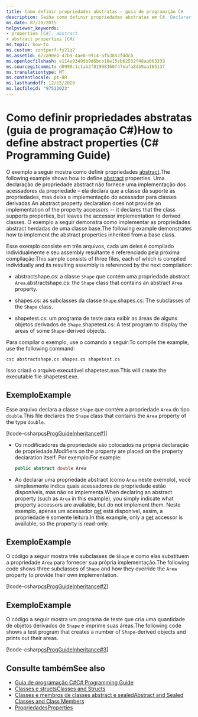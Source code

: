 ```yaml
---
title: Como definir propriedades abstratas – guia de programação C#
description: Saiba como definir propriedades abstratas em C#. Declarar uma propriedade abstract significa que uma classe oferece suporte a uma propriedade. As classes derivadas implementam acessadores.
ms.date: 07/20/2015
helpviewer_keywords:
- properties [C#], abstract
- abstract properties [C#]
ms.topic: how-to
ms.custom: contperf-fy21q2
ms.assetid: 672a90eb-47b9-4ae0-9914-af53852fddcb
ms.openlocfilehash: e114e9349db9d6bcb18e15eb62532f48aa063339
ms.sourcegitcommit: d0990c1c1ab2f81908360f47eafa8db9aa165137
ms.translationtype: MT
ms.contentlocale: pt-BR
ms.lasthandoff: 12/15/2020
ms.locfileid: "97513023"
---
```

# <a name="how-to-define-abstract-properties-c-programming-guide"></a><span data-ttu-id="1453b-105">Como definir propriedades abstratas (guia de programação C#)</span><span class="sxs-lookup"><span data-stu-id="1453b-105">How to define abstract properties (C# Programming Guide)</span></span>

<span data-ttu-id="1453b-106">O exemplo a seguir mostra como definir propriedades [abstract](../../language-reference/keywords/abstract.md).</span><span class="sxs-lookup"><span data-stu-id="1453b-106">The following example shows how to define [abstract](../../language-reference/keywords/abstract.md) properties.</span></span> <span data-ttu-id="1453b-107">Uma declaração de propriedade abstract não fornece uma implementação dos acessadores da propriedade – ela declara que a classe dá suporte às propriedades, mas deixa a implementação do acessador para classes derivadas.</span><span class="sxs-lookup"><span data-stu-id="1453b-107">An abstract property declaration does not provide an implementation of the property accessors -- it declares that the class supports properties, but leaves the accessor implementation to derived classes.</span></span> <span data-ttu-id="1453b-108">O exemplo a seguir demonstra como implementar as propriedades abstract herdadas de uma classe base.</span><span class="sxs-lookup"><span data-stu-id="1453b-108">The following example demonstrates how to implement the abstract properties inherited from a base class.</span></span>  
  
 <span data-ttu-id="1453b-109">Esse exemplo consiste em três arquivos, cada um deles é compilado individualmente e seu assembly resultante é referenciado pela próxima compilação:</span><span class="sxs-lookup"><span data-stu-id="1453b-109">This sample consists of three files, each of which is compiled individually and its resulting assembly is referenced by the next compilation:</span></span>  
  
- <span data-ttu-id="1453b-110">abstractshape.cs: a classe `Shape` que contém uma propriedade abstract `Area`.</span><span class="sxs-lookup"><span data-stu-id="1453b-110">abstractshape.cs: the `Shape` class that contains an abstract `Area` property.</span></span>  
  
- <span data-ttu-id="1453b-111">shapes.cs: as subclasses da classe `Shape`.</span><span class="sxs-lookup"><span data-stu-id="1453b-111">shapes.cs: The subclasses of the `Shape` class.</span></span>  
  
- <span data-ttu-id="1453b-112">shapetest.cs: um programa de teste para exibir as áreas de alguns objetos derivados de `Shape`.</span><span class="sxs-lookup"><span data-stu-id="1453b-112">shapetest.cs: A test program to display the areas of some `Shape`-derived objects.</span></span>  
  
 <span data-ttu-id="1453b-113">Para compilar o exemplo, use o comando a seguir:</span><span class="sxs-lookup"><span data-stu-id="1453b-113">To compile the example, use the following command:</span></span>  
  
 `csc abstractshape.cs shapes.cs shapetest.cs`  
  
 <span data-ttu-id="1453b-114">Isso criará o arquivo executável shapetest.exe.</span><span class="sxs-lookup"><span data-stu-id="1453b-114">This will create the executable file shapetest.exe.</span></span>  
  
## <a name="example"></a><span data-ttu-id="1453b-115">Exemplo</span><span class="sxs-lookup"><span data-stu-id="1453b-115">Example</span></span>  

 <span data-ttu-id="1453b-116">Esse arquivo declara a classe `Shape` que contém a propriedade `Area` do tipo `double`.</span><span class="sxs-lookup"><span data-stu-id="1453b-116">This file declares the `Shape` class that contains the `Area` property of the type `double`.</span></span>  
  
 [!code-csharp[csProgGuideInheritance#1](~/samples/snippets/csharp/VS_Snippets_VBCSharp/csProgGuideInheritance/CS/Inheritance.cs#1)]  
  
- <span data-ttu-id="1453b-117">Os modificadores da propriedade são colocados na própria declaração de propriedade.</span><span class="sxs-lookup"><span data-stu-id="1453b-117">Modifiers on the property are placed on the property declaration itself.</span></span> <span data-ttu-id="1453b-118">Por exemplo:</span><span class="sxs-lookup"><span data-stu-id="1453b-118">For example:</span></span>  
  
    ```csharp  
    public abstract double Area  
    ```  
  
- <span data-ttu-id="1453b-119">Ao declarar uma propriedade abstract (como `Area` neste exemplo), você simplesmente indica quais acessadores de propriedade estão disponíveis, mas não os implementa.</span><span class="sxs-lookup"><span data-stu-id="1453b-119">When declaring an abstract property (such as `Area` in this example), you simply indicate what property accessors are available, but do not implement them.</span></span> <span data-ttu-id="1453b-120">Neste exemplo, apenas um acessador [get](../../language-reference/keywords/get.md) está disponível, assim, a propriedade é somente leitura.</span><span class="sxs-lookup"><span data-stu-id="1453b-120">In this example, only a [get](../../language-reference/keywords/get.md) accessor is available, so the property is read-only.</span></span>  
  
## <a name="example"></a><span data-ttu-id="1453b-121">Exemplo</span><span class="sxs-lookup"><span data-stu-id="1453b-121">Example</span></span>  

 <span data-ttu-id="1453b-122">O código a seguir mostra três subclasses de `Shape` e como elas substituem a propriedade `Area` para fornecer sua própria implementação.</span><span class="sxs-lookup"><span data-stu-id="1453b-122">The following code shows three subclasses of `Shape` and how they override the `Area` property to provide their own implementation.</span></span>  
  
 [!code-csharp[csProgGuideInheritance#2](~/samples/snippets/csharp/VS_Snippets_VBCSharp/csProgGuideInheritance/CS/Inheritance.cs#2)]  
  
## <a name="example"></a><span data-ttu-id="1453b-123">Exemplo</span><span class="sxs-lookup"><span data-stu-id="1453b-123">Example</span></span>  

 <span data-ttu-id="1453b-124">O código a seguir mostra um programa de teste que cria uma quantidade de objetos derivados de `Shape` e imprime suas áreas.</span><span class="sxs-lookup"><span data-stu-id="1453b-124">The following code shows a test program that creates a number of `Shape`-derived objects and prints out their areas.</span></span>  
  
 [!code-csharp[csProgGuideInheritance#3](~/samples/snippets/csharp/VS_Snippets_VBCSharp/csProgGuideInheritance/CS/Inheritance.cs#3)]  
  
## <a name="see-also"></a><span data-ttu-id="1453b-125">Consulte também</span><span class="sxs-lookup"><span data-stu-id="1453b-125">See also</span></span>

- [<span data-ttu-id="1453b-126">Guia de programação C#</span><span class="sxs-lookup"><span data-stu-id="1453b-126">C# Programming Guide</span></span>](../index.md)
- [<span data-ttu-id="1453b-127">Classes e structs</span><span class="sxs-lookup"><span data-stu-id="1453b-127">Classes and Structs</span></span>](./index.md)
- [<span data-ttu-id="1453b-128">Classes e membros de classes abstract e sealed</span><span class="sxs-lookup"><span data-stu-id="1453b-128">Abstract and Sealed Classes and Class Members</span></span>](./abstract-and-sealed-classes-and-class-members.md)
- [<span data-ttu-id="1453b-129">Propriedades</span><span class="sxs-lookup"><span data-stu-id="1453b-129">Properties</span></span>](./properties.md)

